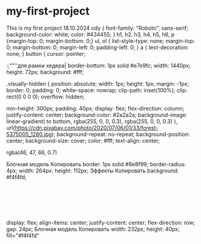 # my-first-project

This is my first project
18.10.2024
ody {
font-family: "Roboto", sans-serif;
background-color: white;
color: #434455;
}
h1, h2, h3, h4, h5, h6, p {margin-top: 0; margin-bottom: 0;}
ul,
ol {
list-style-type: none;
margin-top: 0;
margin-bottom: 0;
margin-left: 0;
padding-left: 0;
}
a {
text-decoration: none;
}
button {
cursor: pointer;

:;""''для рамки хедера|
border-bottom: 1px solid #e7e9fc;
width: 1440px;
height: 72px;
background: #fff;

.visually-hidden {
position: absolute;
width: 1px;
height: 1px;
margin: -1px;
border: 0;
padding: 0;
white-space: nowrap;
clip-path: inset(100%);
clip: rect(0 0 0 0);
overflow: hidden;

<!--background-image  -->

min-height: 300px;
padding: 40px;
display: flex;
flex-direction: column;
justify-content: center;
background-color: #2a2a2a;
background-image: linear-gradient(
to bottom,
rgba(255, 0, 0, 0.3),
rgba(255, 0, 0, 0.3)
),
url(https://cdn.pixabay.com/photo/2020/07/06/01/33/forest-5375005_1280.jpg);
background-repeat: no-repeat;
background-position: center;
background-size: cover;
color: #fff;
text-align: center;

rgba(46, 47, 66, 0.7)

<!-- иконка сверху параграфа -->

Блочная модель
Копировать
border: 1px solid #8e8f99;
border-radius: 4px;
width: 264px;
height: 112px;
Эффекты
Копировать
background: #f4f4fd;

#

<div class="icon-container-about"><svg class="about-icons" width="64" height="64">
              <use href="./images/icons-sec1.svg#icon-astronaut-1"></use>
            </svg></div>
display: flex;
align-items: center;
justify-content: center;
flex-direction: row;
gap: 24px;
Блочная модель
Копировать
width: 232px;
height: 40px;
fill="#f4f4fd"

   <!-- <div class="team-icons">
              <ul class="team-icons-list">
                <li class="team-icons-item">
                  <svg class="about-icons-social" width="16" height="16">
                    <use href="./images/icons-sec2.svg#icon-instagram-2"></use>
                  </svg>
                </li>
                <li class="team-icons-item"><svg class="about-icons-social" width="16" height="16">
                  <use href="./images/icons-sec2.svg#icon-twitter-1"></use>
                </svg></li>
                <li class="team-icons-item"><svg class="about-icons-social" width="16" height="16">
                  <use href="./images/icons-sec2.svg#icon-facebook-1"></use>
                </svg></li>
                <li class="team-icons-item"><svg class="about-icons-social" width="16" height="16">
                  <use href="./images/icons-sec2.svg#icon-linkedin-1"></use>
                </svg></li>
              </ul>
            </div> -->
  <!-- <div class="team-icons">
              <ul class="team-icons-list">
                <li class="team-icons-item">
                  <svg class="about-icons-social" width="16" height="16">
                    <use href="./images/icons-sec2.svg#icon-instagram-2"></use>
                  </svg>
                </li>
                <li class="team-icons-item"><svg class="about-icons-social" width="16" height="16">
                  <use href="./images/icons-sec2.svg#icon-twitter-1"></use>
                </svg></li>
                <li class="team-icons-item"><svg class="about-icons-social" width="16" height="16">
                  <use href="./images/icons-sec2.svg#icon-facebook-1"></use>
                </svg></li>
                <li class="team-icons-item"><svg class="about-icons-social" width="16" height="16">
                  <use href="./images/icons-sec2.svg#icon-linkedin-1"></use>
                </svg></li>
              </ul>
            </div> -->
 <!-- <div class="team-icons">
              <ul class="team-icons-list">
                <li class="team-icons-item">
                  <svg class="about-icons-social" width="16" height="16">
                    <use href="./images/icons-sec2.svg#icon-instagram-2"></use>
                  </svg>
                </li>
                <li class="team-icons-item"><svg class="about-icons-social" width="16" height="16">
                    <use href="./images/icons-sec2.svg#icon-twitter-1"></use>
                  </svg></li>
                <li class="team-icons-item"><svg class="about-icons-social" width="16" height="16">
                    <use href="./images/icons-sec2.svg#icon-facebook-1"></use>
                  </svg></li>
                <li class="team-icons-item"><svg class="about-icons-social" width="16" height="16">
                    <use href="./images/icons-sec2.svg#icon-linkedin-1"></use>
                  </svg></li>
              </ul>
            </div> -->
 <!-- <div class="team-icons">
               <ul class="team-icons-list">
                <li class="team-icons-item">
                  <svg class="about-icons-social" width="16" height="16">
                    <use href="./images/icons-sec2.svg#icon-instagram-2"></use>
                  </svg>
                </li>
                <li class="team-icons-item"><svg class="about-icons-social" width="16" height="16">
                    <use href="./images/icons-sec2.svg#icon-twitter-1"></use>
                  </svg></li>
                <li class="team-icons-item"><svg class="about-icons-social" width="16" height="16">
                    <use href="./images/icons-sec2.svg#icon-facebook-1"></use>
                  </svg></li>
                <li class="team-icons-item"><svg class="about-icons-social" width="16" height="16">
                    <use href="./images/icons-sec2.svg#icon-linkedin-1"></use>
                  </svg></li>
              </ul>
            </div>  -->
